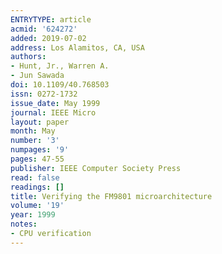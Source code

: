 ```yaml
---
ENTRYTYPE: article
acmid: '624272'
added: 2019-07-02
address: Los Alamitos, CA, USA
authors:
- Hunt, Jr., Warren A.
- Jun Sawada
doi: 10.1109/40.768503
issn: 0272-1732
issue_date: May 1999
journal: IEEE Micro
layout: paper
month: May
number: '3'
numpages: '9'
pages: 47-55
publisher: IEEE Computer Society Press
read: false
readings: []
title: Verifying the FM9801 microarchitecture
volume: '19'
year: 1999
notes:
- CPU verification
---
```

